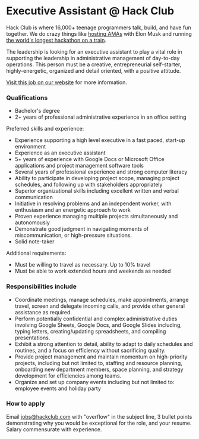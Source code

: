 # Executive Assistant @ Hack Club

Hack Club is where 16,000+ teenage programmers talk, build, and have fun together. We do crazy things like [hosting AMAs](https://hackclub.com/amas/) with Elon Musk and running [the world's longest hackathon on a train](https://www.youtube.com/watch?v=2BID8_pGuqA).

The leadership is looking for an executive assistant to play a vital role in supporting the leadership in administrative management of day-to-day operations. This person must be a creative, entrepreneurial self-starter, highly-energetic, organized and detail oriented, with a positive attitude.

[Visit this job on our website](https://hackclub.com/jobs/executive-assistant/) for more information.

### Qualifications

- Bachelor's degree
- 2+ years of professional administrative experience in an office setting

Preferred skills and experience:

- Experience supporting a high level executive in a fast paced, start-up environment
- Experience as an executive assistant
- 5+ years of experience with Google Docs or Microsoft Office applications and project management software tools
- Several years of professional experience and strong computer literacy
- Ability to participate in developing project scope, managing project schedules, and following up with stakeholders appropriately
- Superior organizational skills including excellent written and verbal communication
- Initiative in resolving problems and an independent worker, with enthusiasm and an energetic approach to work
- Proven experience managing multiple projects simultaneously and autonomously
- Demonstrate good judgment in navigating moments of miscommunication, or high-pressure situations.
- Solid note-taker

Additional requirements:

- Must be willing to travel as necessary. Up to 10% travel
- Must be able to work extended hours and weekends as needed

### Responsibilities include

- Coordinate meetings, manage schedules, make appointments, arrange travel, screen and delegate incoming calls, and provide other general assistance as required.
- Perform potentially confidential and complex administrative duties involving Google Sheets, Google Docs, and Google Slides including, typing letters, creating/updating spreadsheets, and compiling presentations.
- Exhibit a strong attention to detail, ability to adapt to daily schedules and routines, and a focus on efficiency without sacrificing quality.
- Provide project management and maintain momentum on high-priority projects, including but not limited to, staffing and resource planning, onboarding new department members, space planning, and strategy development for efficiencies among teams.
- Organize and set up company events including but not limited to: employee events and holiday party

### How to apply

Email <jobs@hackclub.com> with "overflow" in the subject line, 3 bullet points demonstrating why you would be exceptional for the role, and your resume. Salary commensurate with experience.
